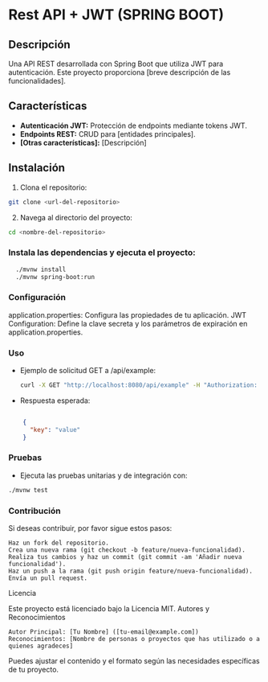 # Rest API + JWT (SPRING BOOT)

## Descripción
Una API REST desarrollada con Spring Boot que utiliza JWT para autenticación. Este proyecto proporciona [breve descripción de las funcionalidades].

## Características
- **Autenticación JWT:** Protección de endpoints mediante tokens JWT.
- **Endpoints REST:** CRUD para [entidades principales].
- **[Otras características]:** [Descripción]

## Instalación
1. Clona el repositorio:
```bash
git clone <url-del-repositorio>
```

2. Navega al directorio del proyecto:
``` bash
cd <nombre-del-repositorio>
 ```

### Instala las dependencias y ejecuta el proyecto:

  ``` bash
    ./mvnw install
    ./mvnw spring-boot:run
  ```

### Configuración
application.properties: Configura las propiedades de tu aplicación.
JWT Configuration: Define la clave secreta y los parámetros de expiración en application.properties.

### Uso
* Ejemplo de solicitud GET a /api/example:

  ```bash
  curl -X GET "http://localhost:8080/api/example" -H "Authorization: Bearer <token>"
  ```

* Respuesta esperada:

```json

    {
      "key": "value"
    }
```

### Pruebas

* Ejecuta las pruebas unitarias y de integración con:

 ```bash
./mvnw test
```

### Contribución

Si deseas contribuir, por favor sigue estos pasos:

    Haz un fork del repositorio.
    Crea una nueva rama (git checkout -b feature/nueva-funcionalidad).
    Realiza tus cambios y haz un commit (git commit -am 'Añadir nueva funcionalidad').
    Haz un push a la rama (git push origin feature/nueva-funcionalidad).
    Envía un pull request.

Licencia

Este proyecto está licenciado bajo la Licencia MIT.
Autores y Reconocimientos

    Autor Principal: [Tu Nombre] ([tu-email@example.com])
    Reconocimientos: [Nombre de personas o proyectos que has utilizado o a quienes agradeces]



Puedes ajustar el contenido y el formato según las necesidades específicas de tu proyecto.
